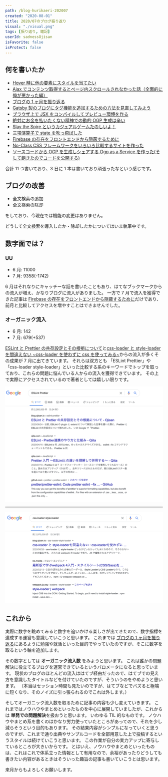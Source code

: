 ```yaml
---
path: /blog-hurikaeri-202007
created: "2020-08-01"
title: 2020/07のブログ振り返り
visual: "./visual.png"
tags: [振り返り, 雑記]
userId: sadnessOjisan
isFavorite: false
isProtect: false
---
```


## 何を書いたか

- [Hover 時に他の要素にスタイルを当てたい](https://blog.ojisan.io/hover-next-style)
- [Ajax でコンテンツ取得するとページ内スクロールされなかった話（全面的に俺が悪かった編）](https://blog.ojisan.io/react-next-anchor-link-scroll)
- [ブログの 1 ヶ月を振り返る](https://blog.ojisan.io/blog-one-month)
- [Gatsby 製のブログにタグ機能を追加するための方法を見直してみよう](https://blog.ojisan.io/gatsby-create-tag)
- [ブラウザ上で JSX をコンパイルしてプレビュー環境を作る](https://blog.ojisan.io/jsx-preview)
- [絶対にお金を払いたくない精神での動的 OGP 生成は辛い](https://blog.ojisan.io/dynamic-ogp)
- [Slay the Spire というカジュアルゲームたのしいよ！](https://blog.ojisan.io/slay-the-spire)
- [三項演算子で state を吹っ飛ばした](https://blog.ojisan.io/ternary-operator-bomb)
- [Firebase の存在をフロントエンドから隠蔽するために](https://blog.ojisan.io/fb-nukeru)
- [No-Class CSS フレームワークをいろいろ比較するサイトを作った](https://blog.ojisan.io/no-class-css-fw)
- [ソースコードから OGP を生成しシェアする Ogp as a Service を作った(そして飽きたのでコードを公開する)](https://blog.ojisan.io/share-ogp)

合計 11 つ書いており、3 日に 1 本は書いており頑張ったなという感じです。

## ブログの改善

- 全文検索の追加
- 全文検索の除却

をしており、今現在では機能の変更はありません。

どうして全文検索を導入したか・除却したかについてはいま執筆中です。

## 数字面では？

### UU

- 6 月: 11000
- 7 月: 9358(-1742)

6 月はそれなりにキャッチーな話を書いたこともあり、はてなブックマークからの流入が増え、かなりブログに流入がありました。
一方で 7 月で流入を獲得できた記事は [Firebase の存在をフロントエンドから隠蔽するために](https://blog.ojisan.io/fb-nukeru)だけであり、前月と比較してアクセスを増やすことはできませんでした。

### オーガニック流入

- 6 月: 142
- 7 月: 679(+537)

[ESLint と Prettier の共存設定とその根拠について](https://blog.ojisan.io/eslint-prettier)と[css-loader と style-loader を間違えない ~css-loader を使わずに css を使ってみる~](https://blog.ojisan.io/css-loader-style-loader)からの流入が多くその成果が 7 月に出てきています。
それらは双方とも 「ESLint Prettier」や「css-loader style-loader」といった比較する系のキーワードでトップを取っており、これらの問題に悩んでいる人からの流入を獲得できています。
その上で実際にアクセスされているので著者としては嬉しい限りです。

![ESLint PrettierでGoogle検索TOP](./top.png)

---

![css-loader style-loaderでGoogle検索TOP](./top2.png)

## これから

実際に数字を眺めてみると数字を追いかける楽しさが出てきたので、数字指標を達成する運営も意識していこうと思います。
これまでは [ブログの 1 ヶ月を振り返る](https://blog.ojisan.io/blog-one-month#%E3%83%96%E3%83%AD%E3%82%B0%E3%82%92%E5%A7%8B%E3%82%81%E3%81%9F%E7%90%86%E7%94%B1)にあるように勉強や就活といった目的でやっていたのですが、そこに数字を取るという軸を追加します。

その数字としては **オーガニック流入数** をみようと思います。
これは誰かの問題解決に役立てるブログを運営できているというバロメータになると思っています。
現状のブログのほとんどの流入ははてブ経由だったので、はてブでの見え方を意識したタイトルなどを付けていたのですが、そういうのをやめようと思います。
（本当はセッション時間も見たいのですが、はてブなどでバズると極端に短くなり、そのノイズに引っ張られるのでこれは外します。）

そしてオーガニック流入数を取るために記事の内容も少し変えていきます。
これまではノウハウやまとめといったものを中心に展開していましたが、これからは **単発での問題解決**を扱おうと思います。
いわゆる TIL 的なものです。
ノウハウやまとめ系を書くのはかなり労力使っていたところがあってので、それを少し減らそうという目的もあります。
その結果内容がシンプルになっていくと思うのですが、これまで通り出典やサンプルコードを全部用意した上で投稿するというスタイルは続けていこうと思います。
この作業が自分の実力アップに寄与しているところが大きいからです。
とはいえ、ノウハウやまとめといったものは、これはこれで体系立った情報として有用なので、余裕があったりどうしても書きたい内容があるときはそういった趣旨の記事も書いていこうとは思います。

来月からもよろしくお願いします。
